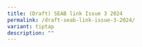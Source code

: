 ```yaml
---
title: (Draft) SEAB link Issue 3 2024
permalink: /draft-seab-link-issue-3-2024/
variant: tiptap
description: ""
---
```

